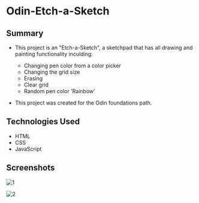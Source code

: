 # Odin-Etch-a-Sketch    

## Summary  
- This project is an "Etch-a-Sketch", a sketchpad that has all drawing and painting functionality inculding:  
    - Changing pen color from a color picker  
    - Changing the grid size  
    - Erasing
    - Clear grid  
    - Random pen color 'Rainbow'  
    
- This project was created for the Odin foundations path.  

## Technologies Used  
- HTML  
- CSS
- JavaScript

## Screenshots  
 ![1](https://github.com/user-attachments/assets/7bea5afc-d227-4da4-8958-5e48a6aa68ea)  
 
![2](https://github.com/user-attachments/assets/1e7b066b-d8a2-4c7e-b3e6-1b071b62a833)

